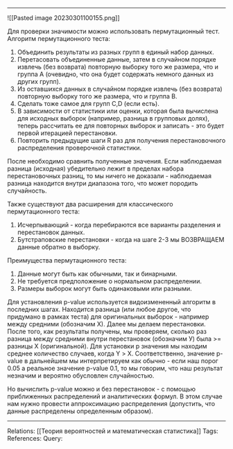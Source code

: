 ___
![[Pasted image 20230301100155.png]]

Для проверки значимости можно использовать пермутационный тест.
Алгоритм пермутационного теста: 
1. Объединить результаты из разных групп в единый набор данных.
2. Перетасовать объединенные данные, затем в случайном порядке извлечь (без возврата) повторную выборку того же размера, что и группа А (очевидно, что она будет содержать немного данных из других групп).
3. Из оставшихся данных в случайном порядке извлечь (без возврата) повторную выборку того же размера, что и группа В. 
4. Сделать тоже самое для групп C,D (если есть). 
5. В зависимости от статистики или оценки, которая была вычислена для исходных выборок (например, разница в групповых долях), теперь рассчитать ее для повторных выборок и записать - это будет первой итерацией перестановки.
6. Повторить предыдущие шаги R раз для получения перестановочного распределения проверочной статистики. 

После необходимо сравнить полученные значения. Если наблюдаемая разница (исходная) убедительно лежит в пределах набора перестановочных разниц, то мы ничего не доказали - наблюдаемая разница находится внутри диапазона того, что может породить случайность. 

Также существуют два расширения для классического пермутационного теста:
1. Исчерпывающий - когда перебираются все варианты разделения и перестановок данных. 
2. Бутстраповские перестановки - когда на шаге 2-3 мы ВОЗВРАЩАЕМ данные обратно в выборку. 

Преимущества пермутационного теста:
1. Данные могут быть как обычными, так и бинарными.
2. Не требуется предположение о нормальном распределении. 
3. Размеры выборок могут быть одинаковыми или разными. 

Для установления p-value используется видоизмененный алгоритм в последних шагах. 
Находится разница (или любое другое, что придумано в рамках теста) для оригинальных выборок - например между средними (обозначим Х). Далее мы делаем перестановки. После того, как результаты получены, мы проверяем, сколько раз разница между средними внутри перестановок (обозначим У) была >= разницы Х (оригинальной). Для установки p значения мы находим среднее количество случаев, когда Y > Х. Соответственно, значение p-value в дальнейшем мы интерпретируем как обычно - если наш порог 0.05 а реальное значение p-value 0.1, то мы говорим, что наш результат незначим и вероятно обусловлен случайностью. 

Но вычислить p-value можно и без перестановок - с помощью приближенных распределений и аналитических формул. В этом случае нам нужно провести аппроксимацию распределения (допустить, что данные распределены определенным образом). 

___
Relations: [[Теория вероятностей и математическая статистика]] 
Tags: 
References: 
Query: 